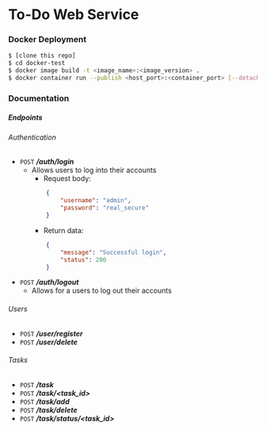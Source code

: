 # **To-Do Web Service**

### **Docker Deployment**

```sh
$ [clone this repo]
$ cd docker-test
$ docker image build -t <image_name>:<image_version> .
$ docker container run --publish <host_port>:<container_port> [--detach] --name <build_name> <image_name>:<image_version>
```

### **Documentation**

##### **Endpoints**

###### Authentication
*  `POST` ***/auth/login***
    * Allows users to log into their accounts 
        * Request body:
        ```json
            {
            	"username": "admin",
            	"password": "real_secure"
            }
        ```
        * Return data:
        ```json
            {
            	"message": "Successful login",
            	"status": 200
            }
        ```
*  `POST` ***/auth/logout***
    * Allows for a users to log out their accounts
###### Users
*  `POST` ***/user/register***
*  `POST` ***/user/delete***
###### Tasks
*  `POST` ***/task***
*  `POST` ***/task/<task_id>***
*  `POST` ***/task/add***
*  `POST` ***/task/delete***
*  `POST` ***/task/status/<task_id>***
